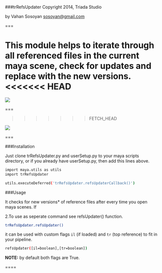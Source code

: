 ###trRefsUpdater
Copyright 2014, Triada Studio

by Vahan Sosoyan sosoyan@gmail.com

===

This module helps to iterate through all referenced files in the current maya scene, check for updates and replace with the new versions.
<<<<<<< HEAD
=======

![](https://dl.dropboxusercontent.com/u/11663164/shared/trRefsUpdater_Demo.gif)

===
>>>>>>> FETCH_HEAD

![](https://dl.dropboxusercontent.com/u/11663164/shared/trRefsUpdater_Demo.gif)

===

###Installation

Just clone trRefsUpdater.py and userSetup.py to your maya scripts directory, or if you already have userSetup.py, then add this lines above.

```bash
import maya.utils as utils
import trRefsUpdater

utils.executeDeferred('trRefsUpdater.refsUpdaterCallback()')
```

###Usage

It checks for new versions* of reference files after every time you open maya scenes. If 

2.To use as seperate command see refsUpdater() function.

```bash
trRefsUpdater.refsUpdater()
```
it can be used with custom flags `il` (if loaded) and `tr` (top reference) to fit in your pipeline.

```bash
refsUpdater([il=boolean],[tr=boolean])
```

**NOTE:** by default both flags are True.

====

